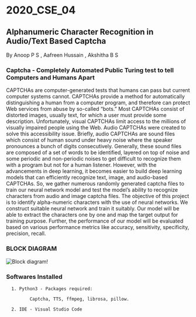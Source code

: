 # 2020_CSE_04
## Alphanumeric Character Recognition in Audio/Text Based Captcha

By Anoop P S , Aafreen Hussain , Akshitha B S

### Captcha - Completely Automated Public Turing test to tell Computers and Humans Apart

CAPTCHAs are computer-generated tests that humans can pass but current computer systems cannot. CAPTCHAs provide a method for automatically distinguishing a human from a computer program, and therefore can protect Web services from abuse by so-called “bots.” Most CAPTCHAs consist of distorted images, usually text, for which a user must provide some description. Unfortunately, visual CAPTCHAs limit access to the millions of visually impaired people using the Web. Audio CAPTCHAs were created to solve this accessibility issue. Briefly, audio CAPTCHAs are sound files which consist of human sound under heavy noise where the speaker pronounces a bunch of digits consecutively. Generally, these sound files are composed of a set of words to be identified, layered on top of noise and some periodic and non-periodic noises to get difficult to recognize them with a program but not for a human listener. However, with the advancements in deep learning, it becomes easier to build deep learning models that can efficiently recognize text, image, and audio-based CAPTCHAs. So, we gather numerous randomly generated captcha files to train our neural network model and test the model’s ability to recognize characters from audio and image captcha files. The objective of this project is to identify alpha-numeric characters with the use of neural networks. We construct suitable neural network and train it suitably. Our model will be able to extract the characters one by one and map the target output for training purpose. Further, the performance of our model will be evaluated based on various performance metrics like accuracy, sensitivity, specificity, precision, recall.

### BLOCK DIAGRAM
![Block diagram!](https://github.com/AnoopPS02/2020_CSE_04/blob/main/Block%20Diagram.png)
### Softwares Installed
      1. Python3 - Packages required:

             Captcha, TTS, ffmpeg, librosa, pillow. 

      2. IDE - Visual Studio Code

